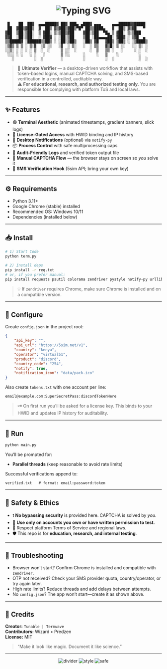 <h1 align="center">
  <img src="https://readme-typing-svg.demolab.com?font=Fira+Code&weight=700&size=30&pause=900&color=00FF00&center=true&vCenter=true&width=520&lines=%F0%9F%90%9B+Ultimate+Verifier;Built+by+Termwave;Hackish+UI+%7C+Serious+Controls" alt="Typing SVG" />
</h1>

```
 █    ██  ██▓  ▄▄▄█████▓ ██▓ ███▄ ▄███▓ ▄▄▄     ▄▄▄█████▓▓█████ 
 ██  ▓██▒▓██▒  ▓  ██▒ ▓▒▓██▒▓██▒▀█▀ ██▒▒████▄   ▓  ██▒ ▓▒▓█   ▀ 
▓██  ▒██░▒██░  ▒ ▓██░ ▒░▒██▒▓██    ▓██░▒██  ▀█▄ ▒ ▓██░ ▒░▒███   
▓▓█  ░██░▒██░  ░ ▓██▓ ░ ░██░▒██    ▒██ ░██▄▄▄▄██░ ▓██▓ ░ ▒▓█  ▄ 
▒▒█████▓ ░██████▒▒██▒ ░ ░██░▒██▒   ░██▒ ▓█   ▓██▒ ▒██▒ ░ ░▒████▒
░▒▓▒ ▒ ▒ ░ ▒░▓  ░▒ ░░   ░▓  ░ ▒░   ░  ░ ▒▒   ▓▒█░ ▒ ░░   ░░ ▒░ ░
░░▒░ ░ ░ ░ ░ ▒  ░  ░     ▒ ░░  ░      ░  ▒   ▒▒ ░   ░     ░ ░  ░
 ░░░ ░ ░   ░ ░   ░       ▒ ░░      ░     ░   ▒    ░         ░   
   ░         ░  ░        ░         ░         ░  ░           ░  ░
```

> 🧪 **Ultimate Verifier** — a desktop-driven workflow that assists with token-based logins, manual CAPTCHA solving, and SMS-based verification in a controlled, auditable way.  
> ⚠️ **For educational, research, and authorized testing only.** You are responsible for complying with platform ToS and local laws.

---

## ✨ Features

- 🟢 **Terminal Aesthetic** (animated timestamps, gradient banners, slick logs)
- 🔐 **License-Gated Access** with HWID binding and IP history
- 🔔 **Desktop Notifications** (optional) via `notify-py`
- 📦 **Process Control** with safe multiprocessing caps
- 📜 **Audit-Friendly Logs** and verified token output file
- 🧩 **Manual CAPTCHA Flow** — the browser stays on screen so *you* solve it
- 📲 **SMS Verification Hook** (5sim API; bring your own key)

---

## ⚙️ Requirements

- Python 3.11+
- Google Chrome (stable) installed
- Recommended OS: Windows 10/11
- Dependencies (installed below)

---

## 📥 Install

```bash
# 1) Start Code
python term.py

# 2) Install deps
pip install -r req.txt
# or, if you prefer manual:
pip install requests psutil colorama zendriver pystyle notify-py urllib3 httpx
```

> 💡 If `zendriver` requires Chrome, make sure Chrome is installed and on a compatible version.

---

## 🔧 Configure

Create `config.json` in the project root:

```json
{
    "api_key": "",
    "api_url": "https://5sim.net/v1",
    "country": "kenya",
    "operator": "virtual51",
    "product": "discord",
    "country_code": "254",
    "notify": true,
    "notification_icon": "data/pack.ico"
}
```

Also create `tokens.txt` with one account per line:

```
email@example.com:SuperSecretPass:discordTokenHere
```

> 🗝️ On first run you'll be asked for a license key. This binds to your HWID and updates IP history for auditability.

---

## 🚀 Run

```bash
python main.py
```

You’ll be prompted for:
- **Parallel threads** (keep reasonable to avoid rate limits)

Successful verifications append to:

```
verified.txt   # format: email:password:token
```

---

## 🧱 Safety & Ethics

- ❗ **No bypassing security** is provided here. CAPTCHA is solved by *you*.
- 🧭 **Use only on accounts you own or have written permission to test.**
- 📜 Respect platform Terms of Service and regional laws.
- 🛡️ This repo is for **education, research, and internal testing**.

---

## 🧰 Troubleshooting

- Browser won’t start? Confirm Chrome is installed and compatible with `zendriver`.
- OTP not received? Check your SMS provider quota, country/operator, or try again later.
- High rate limits? Reduce threads and add delays between attempts.
- No `config.json`? The app won’t start—create it as shown above.

---

## 👤 Credits

**Creator:** `Tunable | Termwave`  
**Contributors:** Wizard • Predzen  
**License:** MIT

> “Make it look like magic. Document it like science.”

---

<p align="center">
  <img alt="divider" src="https://img.shields.io/badge/Status-Active-00ff00?style=for-the-badge" />
  <img alt="style" src="https://img.shields.io/badge/Style-Hacker%20Green-00ff00?style=for-the-badge" />
  <img alt="safe" src="https://img.shields.io/badge/Use-Authorized%20Only-ff0000?style=for-the-badge" />
</p>
